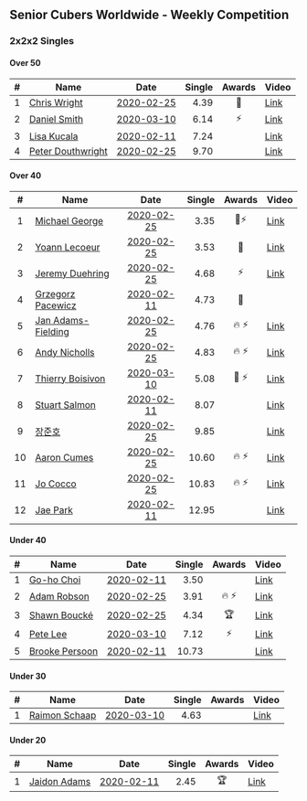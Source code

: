 ## Senior Cubers Worldwide - Weekly Competition
### 2x2x2 Singles

#### Over 50

| # | Name | Date | Single | Awards | Video |
| :--: | -- | :--: | --: | :--: | -- |
| 1 | [Chris Wright](../persons/chris_wright.md) | [2020-02-25](2020-02-25.md) | 4.39 | 🥈 | [Link](https://www.facebook.com/events/2972213492840148/permalink/2980258662035631/) |
| 2 | [Daniel Smith](../persons/daniel_smith.md) | [2020-03-10](2020-03-10.md) | 6.14 | ⚡ | [Link](https://www.facebook.com/events/654143022005686/permalink/654711775282144/) |
| 3 | [Lisa Kucala](../persons/lisa_kucala.md) | [2020-02-11](2020-02-11.md) | 7.24 |  | [Link](https://www.facebook.com/events/176704156956327/permalink/177822780177798/) |
| 4 | [Peter Douthwright](../persons/peter_douthwright.md) | [2020-02-25](2020-02-25.md) | 9.70 |  | [Link](https://www.facebook.com/events/2972213492840148/permalink/2976771159051048/) |

#### Over 40

| # | Name | Date | Single | Awards | Video |
| :--: | -- | :--: | --: | :--: | -- |
| 1 | [Michael George](../persons/michael_george.md) | [2020-02-25](2020-02-25.md) | 3.35 | 🥇⚡ | [Link](https://www.facebook.com/events/2972213492840148/permalink/2972679519460212/) |
| 2 | [Yoann Lecoeur](../persons/yoann_lecoeur.md) | [2020-02-25](2020-02-25.md) | 3.53 | 🥉 | [Link](https://www.facebook.com/events/2972213492840148/permalink/2982133431848154/) |
| 3 | [Jeremy Duehring](../persons/jeremy_duehring.md) | [2020-02-25](2020-02-25.md) | 4.68 | ⚡ | [Link](https://www.facebook.com/events/2972213492840148/permalink/2975847589143405/) |
| 4 | [Grzegorz Pacewicz](../persons/grzegorz_pacewicz.md) | [2020-02-11](2020-02-11.md) | 4.73 | 🥉 | |
| 5 | [Jan Adams-Fielding](../persons/jan_adams-fielding.md) | [2020-02-25](2020-02-25.md) | 4.76 | 🔥 ⚡ | [Link](https://www.facebook.com/events/2972213492840148/permalink/2982607318467432/) |
| 6 | [Andy Nicholls](../persons/andy_nicholls.md) | [2020-02-25](2020-02-25.md) | 4.83 | 🔥 ⚡ | [Link](https://www.facebook.com/events/2972213492840148/permalink/2980371598691004/) |
| 7 | [Thierry Boisivon](../persons/thierry_boisivon.md) | [2020-03-10](2020-03-10.md) | 5.08 | 🥉 ⚡ | [Link](https://www.facebook.com/events/654143022005686/permalink/656482748438380/) |
| 8 | [Stuart Salmon](../persons/stuart_salmon.md) | [2020-02-11](2020-02-11.md) | 8.07 |  | [Link](https://www.facebook.com/events/176704156956327/permalink/181182663175143/) |
| 9 | [장준호](../persons/장준호.md) | [2020-02-25](2020-02-25.md) | 9.85 |  | [Link](https://www.facebook.com/events/2972213492840148/permalink/2986047558123408/) |
| 10 | [Aaron Cumes](../persons/aaron_cumes.md) | [2020-02-25](2020-02-25.md) | 10.60 | 🔥 ⚡ | [Link](https://www.facebook.com/events/2972213492840148/permalink/2981566378571526/) |
| 11 | [Jo Cocco](../persons/jo_cocco.md) | [2020-02-25](2020-02-25.md) | 10.83 | 🔥 ⚡ | [Link](https://www.facebook.com/events/2972213492840148/permalink/2981767918551372/) |
| 12 | [Jae Park](../persons/jae_park.md) | [2020-02-11](2020-02-11.md) | 12.95 |  | [Link](https://www.facebook.com/events/176704156956327/permalink/177449880215088/) |

#### Under 40

| # | Name | Date | Single | Awards | Video |
| :--: | -- | :--: | --: | :--: | -- |
| 1 | [Go-ho Choi](../persons/go-ho_choi.md) | [2020-02-11](2020-02-11.md) | 3.50 |  | [Link](https://www.facebook.com/events/176704156956327/permalink/178287783464631/) |
| 2 | [Adam Robson](../persons/adam_robson.md) | [2020-02-25](2020-02-25.md) | 3.91 | 🔥 ⚡ | [Link](https://www.facebook.com/events/2972213492840148/permalink/2979462932115204/) |
| 3 | [Shawn Boucké](../persons/shawn_boucke.md) | [2020-02-25](2020-02-25.md) | 4.34 | 🏆 | [Link](https://www.facebook.com/events/2972213492840148/permalink/2975010722560425/) |
| 4 | [Pete Lee](../persons/pete_lee.md) | [2020-03-10](2020-03-10.md) | 7.12 | ⚡ | [Link](https://www.facebook.com/events/654143022005686/permalink/657880148298640/) |
| 5 | [Brooke Persoon](../persons/brooke_persoon.md) | [2020-02-11](2020-02-11.md) | 10.73 |  | [Link](https://www.facebook.com/events/176704156956327/permalink/181292296497513/) |

#### Under 30

| # | Name | Date | Single | Awards | Video |
| :--: | -- | :--: | --: | :--: | -- |
| 1 | [Raimon Schaap](../persons/raimon_schaap.md) | [2020-03-10](2020-03-10.md) | 4.63 |  | [Link](https://www.facebook.com/events/654143022005686/permalink/657641461655842/) |

#### Under 20

| # | Name | Date | Single | Awards | Video |
| :--: | -- | :--: | --: | :--: | -- |
| 1 | [Jaidon Adams](../persons/jaidon_adams.md) | [2020-02-11](2020-02-11.md) | 2.45 | 🏆 | [Link](https://www.facebook.com/events/176704156956327/permalink/180633799896696/) |


<!-- Global site tag (gtag.js) - Google Analytics -->
<script async src="https://www.googletagmanager.com/gtag/js?id=UA-86348435-3"></script>
<script>window.dataLayer = window.dataLayer || []; function gtag() {dataLayer.push(arguments);} gtag('js', new Date()); gtag('config', 'UA-86348435-3');</script>
